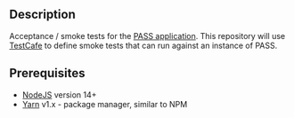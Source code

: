 ## Description

Acceptance / smoke tests for the [PASS application](https://github.com/eclipse-pass). This repository will use [TestCafe](https://testcafe.io/) to define smoke tests that can run against an instance of PASS.

## Prerequisites

* [NodeJS](https://nodejs.org/en/) version 14+
* [Yarn](https://yarnpkg.com/) v1.x - package manager, similar to NPM
